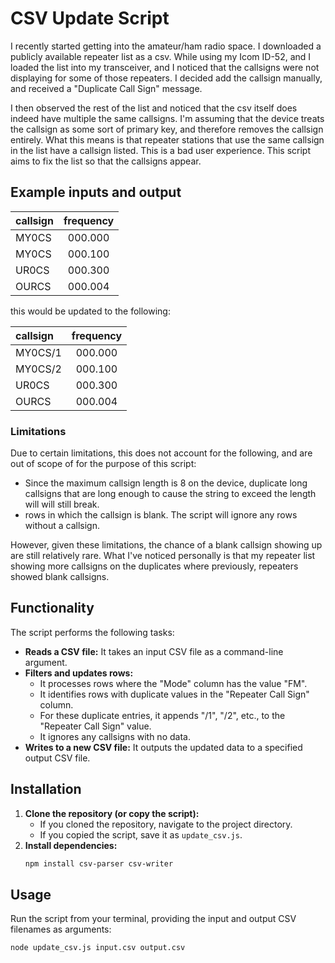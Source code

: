 # CSV Update Script

I recently started getting into the amateur/ham radio space. I downloaded a publicly available repeater list as a csv. While using my Icom ID-52, and I loaded the list into my transceiver, and I noticed that the callsigns were not displaying for some of those repeaters. I decided add the callsign manually, and received a "Duplicate Call Sign" message. 

I then observed the rest of the list and noticed that the csv itself does indeed have multiple the same callsigns. I'm assuming that the device treats the callsign as some sort of primary key, and therefore removes the callsign entirely. What this means is that repeater stations that use the same callsign in the list have a callsign listed. This is a bad user experience. This script aims to fix the list so that the callsigns appear. 

## Example inputs and output

| callsign  | frequency | 
| :-------- | :-------: | 
| MY0CS     | 000.000   | 
| MY0CS     | 000.100   | 
| UR0CS     | 000.300   | 
| OURCS     | 000.004   |

this would be updated to the following:

| callsign  | frequency | 
| :-------- | :-------: | 
| MY0CS/1   | 000.000   | 
| MY0CS/2   | 000.100   | 
| UR0CS     | 000.300   | 
| OURCS     | 000.004   |

### Limitations

Due to certain limitations, this does not account for the following, and are out of scope of for the purpose of this script:
* Since the maximum callsign length is 8 on the device, duplicate long callsigns that are long enough to cause the string to exceed the length will will still break. 
* rows in which the callsign is blank. The script will ignore any rows without a callsign. 

However, given these limitations, the chance of a blank callsign showing up are still relatively rare. What I've noticed personally is that my repeater list showing more callsigns on the duplicates where previously, repeaters showed blank callsigns. 


## Functionality

The script performs the following tasks:

* **Reads a CSV file:** It takes an input CSV file as a command-line argument.
* **Filters and updates rows:**
    * It processes rows where the "Mode" column has the value "FM".
    * It identifies rows with duplicate values in the "Repeater Call Sign" column.
    * For these duplicate entries, it appends "/1", "/2", etc., to the "Repeater Call Sign" value.
    * It ignores any callsigns with no data.
* **Writes to a new CSV file:** It outputs the updated data to a specified output CSV file.


## Installation

1.  **Clone the repository (or copy the script):**
    * If you cloned the repository, navigate to the project directory.
    * If you copied the script, save it as `update_csv.js`.
2.  **Install dependencies:**
    ```bash
    npm install csv-parser csv-writer
    ```

## Usage

Run the script from your terminal, providing the input and output CSV filenames as arguments:

```bash
node update_csv.js input.csv output.csv